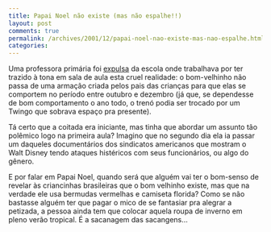 ```yaml
---
title: Papai Noel não existe (mas não espalhe!!)
layout: post
comments: true
permalink: /archives/2001/12/papai-noel-nao-existe-mas-nao-espalhe.html
categories:
---
```

Uma professora primária foi <a href="http://ultimosegundo.ig.com.br/home/editorial/stories/editorial_body/0,1205,679042,00.html" >expulsa</a> da escola onde trabalhava por ter trazido à tona em sala de aula esta cruel realidade: o bom-velhinho não passa de uma armação criada pelos pais das crianças para que elas se comportem no período entre outubro e dezembro (já que, se dependesse de bom comportamento o ano todo, o trenó podia ser trocado por um Twingo que sobrava espaço pra presente).

Tá certo que a coitada era iniciante, mas tinha que abordar um assunto tão polêmico logo na primeira aula? Imagino que no segundo dia ela ia passar um daqueles documentários dos sindicatos americanos que mostram o Walt Disney tendo ataques histéricos com seus funcionários, ou algo do gênero.

E por falar em Papai Noel, quando será que alguém vai ter o bom-senso de revelar às criancinhas brasileiras que o bom velhinho existe, mas que na verdade ele usa bermudas vermelhas e camiseta florida? Como se não bastasse alguém ter que pagar o mico de se fantasiar pra alegrar a petizada, a pessoa ainda tem que colocar aquela roupa de inverno em pleno verão tropical. É a sacanagem das sacangens&#8230;